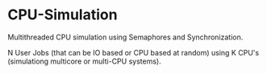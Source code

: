 # CPU-Simulation
Multithreaded CPU simulation using Semaphores and Synchronization.

N User Jobs (that can be IO based or CPU based at random) using K CPU's (simulationg multicore or multi-CPU systems).
